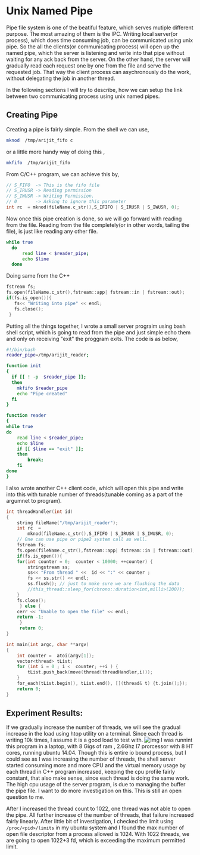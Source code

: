 # Unix Named Pipe
Pipe file system is one of the beatiful feature, which serves mutiple different purpose. The most amazing of them is the IPC. Writing local server(or process), which does time consuming job, can be communicated using unix pipe. So the all the clients(or communicating process) will open up the named pipe, which the server is listening and write into that pipe without waiting for any ack back from the server. On the other hand, the server will gradually read each request one by one from the file and serve the requested job. That way the client process can asychronously do the work, without delegating the job in another thread. 

In the following sections I will try to describe, how we can setup the link between two communicating process using unix named pipes.

## Creating Pipe
Creating a pipe is fairly simple. From the shell we can use,
```bash
mknod  /tmp/arijit_fifo c
```
or a little more handy way of doing this , 
```bash
mkfifo  /tmp/arijit_fifo 
```
From C/C++ program, we can achieve this by,
```C++
// S_FIFO  -> This is the fifo file
// S_IRUSR -> Reading permission
// S_IWUSR -> Writing Permission.
// 0       -> Asking to ignore this parameter
int rc  = mknod(fileName.c_str(),S_IFIFO | S_IRUSR | S_IWUSR, 0);
```

Now once this pipe creation is done, so we will go forward with reading from the file. Reading from the file completely(or in other words, tailing the file), is just like reading any other file. 
```bash
while true
  do 
	  read line < $reader_pipe;
	  echo $line
  done
```
Doing same from the C++
```C
fstream fs; 
fs.open(fileName.c_str(),fstream::app| fstream::in | fstream::out);
if(fs.is_open()){
   fs<< "Writing into pipe" << endl;
   fs.close();
 }
```
Putting all the things together, I wrote a small server prograim using bash shell script, which is going to read from the pipe and just simple echo them and only on receiving "exit" the proggram exits.  The code is  as below,
```bash
#!/bin/bash
reader_pipe=/tmp/arijit_reader;

function init 
{
  if [[ ! -p  $reader_pipe ]]; 
  then 
    mkfifo $reader_pipe
    echo "Pipe created" 
  fi
}

function reader 
{
while true
do 
	read line < $reader_pipe;
	echo $line
	if [[ $line == "exit" ]];
	then 
		break;
	fi
done
}
```

I also wrote another C++ client code, which will open this pipe and write into this with tunable number of threads(tunable coming as a part of the argumnet to program).
```C++
int threadHandler(int id)
{
    string fileName("/tmp/arijit_reader");
    int rc  = 
		mknod(fileName.c_str(),S_IFIFO | S_IRUSR | S_IWUSR, 0);  
	// One can use pipe or pipe2 system call as well.
    fstream fs; 
    fs.open(fileName.c_str(),fstream::app| fstream::in | fstream::out);
    if(fs.is_open()){
	for(int counter = 0;  counter < 10000; ++counter) {
	    stringstream ss;
		ss<< "From thread " <<  id << ":" << counter ;
		fs << ss.str() << endl;
		ss.flush(); // just to make sure we are flushing the data 
		//this_thread::sleep_for(chrono::duration<int,milli>(200));
	}
	fs.close();
     } else {
	cerr << "Unable to open the file" << endl;
	return -1;
     }
     return 0;
}

int main(int argc, char **argv) 
{
	int counter =  atoi(argv[1]);
	vector<thread> tList; 
	for (int i = 0 ; i <  counter; ++i ) {
		tList.push_back(move(thread(threadHandler,i)));
	}	
	for_each(tList.begin(), tList.end(), [](thread& t) {t.join();});
	return 0;
}

```
## Experiment Results:

If we gradually increase the number of threads, we will see the gradual increase in the load using htop utility on a terminal. Since each thread is writing 10k times, I assume it is a good load to test with.
![img](https://arijitvt.github.io/images/general.png)
I was runnint this program in a laptop, with 8 Gigs of ram , 2.6Ghz I7 prorcessor with 8 HT cores, running ubuntu 14.04. Though this is entire io bound process, but I could see as I was increasing the number of threads, the shell server started consuming more and more CPU and the virtual memory usage by each thread in C++ program increased, keeping the cpu profile fairly constant, that also make sense, since each thread is doing  the same work. The high cpu usage of the server program, is due to managing the buffer the pipe file. I want to do more investigation on this. This is still an open question to me.

After I increased the thread count to 1022, one thread was not able to open the pipe. All further increase of the number of threads, that failure increased fairly linearly. After little bit  of investigation, I checked the limit using `/proc/<pid>/limits` in my ubuntu system and I found the max number of open file descriptor from a process allowed is 1024. With 1022 threads, we are going to open 1022+3 fd, which is exceeding the maximum permitted limit. 

